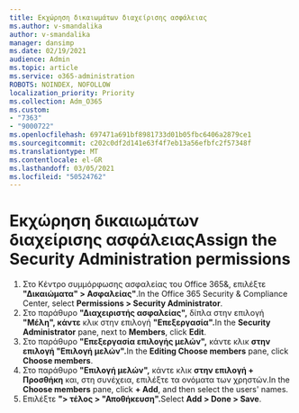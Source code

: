 ```yaml
---
title: Εκχώρηση δικαιωμάτων διαχείρισης ασφάλειας
ms.author: v-smandalika
author: v-smandalika
manager: dansimp
ms.date: 02/19/2021
audience: Admin
ms.topic: article
ms.service: o365-administration
ROBOTS: NOINDEX, NOFOLLOW
localization_priority: Priority
ms.collection: Adm_O365
ms.custom:
- "7363"
- "9000722"
ms.openlocfilehash: 697471a691bf8981733d01b05fbc6406a2879ce1
ms.sourcegitcommit: c202c0df2d141e63f4f7eb13a56efbfc2f57348f
ms.translationtype: MT
ms.contentlocale: el-GR
ms.lasthandoff: 03/05/2021
ms.locfileid: "50524762"
---
```

# <a name="assign-the-security-administration-permissions"></a><span data-ttu-id="4efb4-102">Εκχώρηση δικαιωμάτων διαχείρισης ασφάλειας</span><span class="sxs-lookup"><span data-stu-id="4efb4-102">Assign the Security Administration permissions</span></span>

1. <span data-ttu-id="4efb4-103">Στο Κέντρο συμμόρφωσης ασφαλείας του Office 365&, επιλέξτε **"Δικαιώματα" > Ασφαλείας"**.</span><span class="sxs-lookup"><span data-stu-id="4efb4-103">In the Office 365 Security & Compliance Center, select **Permissions > Security Administrator**.</span></span>
2. <span data-ttu-id="4efb4-104">Στο παράθυρο **"Διαχειριστής ασφαλείας",** δίπλα στην επιλογή **"Μέλη", κάντε** κλικ στην επιλογή **"Επεξεργασία".**</span><span class="sxs-lookup"><span data-stu-id="4efb4-104">In the **Security Administrator** pane, next to **Members**, click **Edit**.</span></span>
3. <span data-ttu-id="4efb4-105">Στο παράθυρο **"Επεξεργασία επιλογής μελών",** κάντε κλικ **στην επιλογή "Επιλογή μελών".**</span><span class="sxs-lookup"><span data-stu-id="4efb4-105">In the **Editing Choose members** pane, click **Choose members**.</span></span>
4. <span data-ttu-id="4efb4-106">Στο παράθυρο **"Επιλογή μελών",** κάντε κλικ **στην επιλογή + Προσθήκη** και, στη συνέχεια, επιλέξτε τα ονόματα των χρηστών.</span><span class="sxs-lookup"><span data-stu-id="4efb4-106">In the **Choose members** pane, click **+ Add**, and then select the users' names.</span></span>
5. <span data-ttu-id="4efb4-107">Επιλέξτε **"> τέλος > "Αποθήκευση".**</span><span class="sxs-lookup"><span data-stu-id="4efb4-107">Select **Add > Done > Save**.</span></span>

